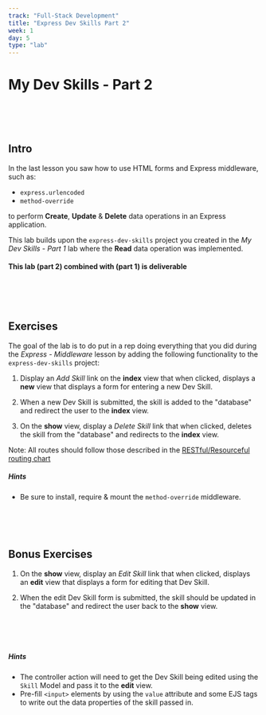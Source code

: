 ```yaml
---
track: "Full-Stack Development"
title: "Express Dev Skills Part 2"
week: 1
day: 5
type: "lab"
---
```


# My Dev Skills - Part 2

<br>
<br>
<br>



## Intro

In the last lesson you saw how to use HTML forms and Express middleware, such as:

- `express.urlencoded` 
- `method-override`

to perform **Create**, **Update** & **Delete** data operations in an Express application.

This lab builds upon the `express-dev-skills` project you created in the _My Dev Skills - Part 1_ lab where the **Read** data operation was implemented.

#### This lab (part 2) combined with (part 1) is deliverable

<br>
<br>
<br>




## Exercises

The goal of the lab is to do put in a rep doing everything that you did during the _Express - Middleware_ lesson by adding the following functionality to the `express-dev-skills` project:

1. Display an _Add Skill_ link on the **index** view that when clicked, displays a **new** view that displays a form for entering a new Dev Skill.

2. When a new Dev Skill is submitted, the skill is added to the "database" and redirect the user to the **index** view.

3. On the **show** view, display a _Delete Skill_ link that when clicked, deletes the skill from the "database" and redirects to the **index** view.

Note: All routes should follow those described in the [RESTful/Resourceful routing chart](https://gist.github.com/myDeveloperJourney/dfb5b8728c54fce5e0e997ac3ce466a0)

##### Hints

- Be sure to install, require & mount the `method-override` middleware.

<br>
<br>
<br>




## Bonus Exercises

1. On the **show** view, display an _Edit Skill_ link that when clicked, displays an **edit** view that displays a form for editing that Dev Skill.

2. When the edit Dev Skill form is submitted, the skill should be updated in the "database" and redirect the user back to the **show** view.

<br>
<br>
<br>



##### Hints

- The controller action will need to get the Dev Skill being edited using the `Skill` Model and pass it to the **edit** view.
- Pre-fill `<input>` elements by using the `value` attribute and some EJS tags to write out the data properties of the skill passed in.
